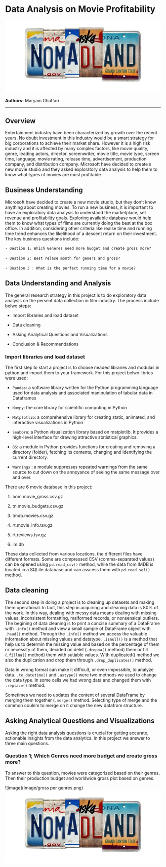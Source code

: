 # Data Analysis on Movie Profitability
![image](Image/nomadland.png)



**Authors:** Maryam Ghaffari
***

## Overview

Entertainment industry have been characterized by growth over the recent years. No doubt investment in this industry would be a smart strategy for big corporations to achieve their market share. However it is a high risk industry and it is affected by many complex factors, like movie quality, genre, leading actors, director, screenwriter, movie title, movie type, screen time, language, movie rating, release time, advertisement, production company, and distribution company. Microsoft have decided to create a new movie studio and they asked exploratory data analysis to help them to know what types of movies are most profitable

## Business Understanding

 Microsoft have decided to create a new movie studio, but they don’t know anything about creating movies. To run a new business, it is important to have an exploratory data analysis to understand the marketplace, set revenue and profitability goals. Exploring available database would help them to know what types of films are currently doing the best at the box office. In addition, considering other criteria like realse time and running time trend enhances the likelihood of a descent return on their investment. 
 The key business questions include:
 
    - Qestion 1; Which Generes need more budget and create gross more?
    
    - Qestion 2: Best relase month for geners and gross?
    
    - Qestion 3 : What is the perfect running time for a movie?


## Data Understanding and Analysis

The general research strategy in this project is to do exploratory data analysis on the persent data collection in film industry. The process include belwo steps:

 - Import libraries and load dataset
 
 - Data cleaning
 
 - Asking Analytical Questions and Visualizations
 
 - Conclusion & Recommendations
 
 
### Import libraries and load dataset

The first step to start a project is to choose neaded libraries and modulas in python and import them to your framework. For this project belwo libries were used:

- `Pandas`: a software library written for the Python programming language used for data analysis and associated manipulation of tabular data in Dataframes

- `Numpy`:  the core library for scientific computing in Python

- `Matplotlib`: a comprehensive library for creating static, animated, and interactive visualizations in Python

- `Seaborn`: a Python visualization library based on matplotlib. It provides a high-level interface for drawing attractive statistical graphics. 

- `OS`: a module in Python provides functions for creating and removing a directory (folder), fetching its contents, changing and identifying the current directory.

- `Warnings` :  a module suppresses repeated warnings from the same source to cut down on the annoyance of seeing the same message over and over.

There are 6 movie database in this project: 

1. bom.movie_gross.csv.gz

2. tn.movie_budgets.csv.gz

3. tmdb.movies.csv.gz

4. rt.movie_info.tsv.gz

5. rt.reviews.tsv.gz

6. im.db

These data collected from various locations, the different files have different formats. Some are compressed CSV (comma-separated values) can be opened using  `pd.read_csv()` method, while the data from IMDB is located in a SQLite database and can asscess them with `pd.read_sql()` method. 

## Data cleaning
The second step in doing a project is to cleaning up datasets and making them operational. In fact, this step in acquiring and cleaning data is 80% of the work. In this way, dealing with messy data means dealing with missing values, inconsistent formatting, malformed records, or nonsensical outliers. The begining of data cleaning is to print a concise summary of a DataFrame with `.info()` method and view a small sample of DataFrame object with `.head()` method. Through the `.info()` method we access the valuable information about missing values and datatype. `.isnull()` is a method that help us to determin the missing value and based on the percentage of them or necessity of them, decided on delet (`.dropna()` method) them or fill (`.fillna()` method) them with sutiable values. With duplicated() method we also the duplication and drop them through `.drop_duplicates()` method. 

Data in wrong format can make it difficult, or even impossible, to analyze data. `.to_datetime()` and `.astype()` were two methods we used to change the data type. In some cells we had wrong data and changed them with `.replace()` method. 
 
Sometimes we need to updates the content of several DataFrame by merging them together (`.merge()` method. Selecting type of merge and the common coulnm to merge on it change the new datafram structure.  

## Asking Analytical Questions and Visualizations

Asking the right data analysis questions is crucial for getting accurate, actionable insights from the data analytics. In this project we answer to three main questions.
### Question 1; Which Genres need more budget and create gross more?

To answer to this question, movies were categorized based on their genres. Then their production budget and worldwide gross plot based on genres. 

![image](Image/gross per genres.png)
![image](Image/nomadland.png)
